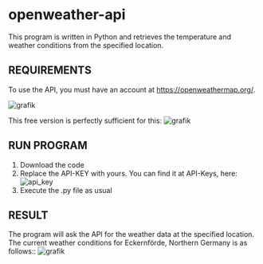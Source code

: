 # openweather-api
This program is written in Python and retrieves the temperature and weather conditions from the specified location.


## REQUIREMENTS
To use the API, you must have an account at https://openweathermap.org/.

![grafik](https://user-images.githubusercontent.com/87259727/226558877-d7ddbe4e-1215-42a9-be5d-7fbc471b8eb2.png)

This free version is perfectly sufficient for this:
![grafik](https://user-images.githubusercontent.com/87259727/226559194-d050f241-c13b-49ba-80e9-5c1664f150b3.png)


## RUN PROGRAM
1. Download the code
2. Replace the API-KEY with yours. You can find it at API-Keys, here: 
   ![api_key](https://user-images.githubusercontent.com/87259727/226561154-5449a469-7319-4960-8d5b-e84c9e366ae1.png)
3. Execute the .py file as usual

## RESULT
The program will ask the API for the weather data at the specified location. The current weather conditions for Eckernförde, Northern Germany is as follows::
![grafik](https://user-images.githubusercontent.com/87259727/226561763-d68f0db0-7fd8-448a-b088-52ef6e15b288.png)

